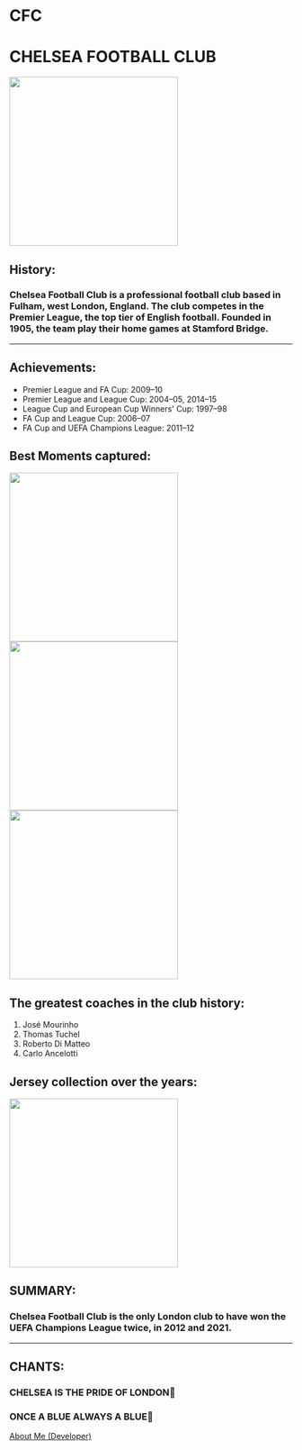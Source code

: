 # CFC
<!DOCTYPE html>
<html lang="English">
    <head>
        <meta charset="UTF-8">
        <body>
            <h1>CHELSEA FOOTBALL CLUB</h1>
            <img src="https://upload.wikimedia.org/wikipedia/en/thumb/c/cc/Chelsea_FC.svg/640px-Chelsea_FC.svg.png" height="300"/>
            <h2>History:</h2>
            <h3>Chelsea Football Club is a professional football club based in Fulham, west London, England. The club competes in the Premier League, the top tier of English football. Founded in 1905, the team play their home games at Stamford Bridge.</h3>
            <hr>
            <h2>Achievements:</h2>
            <ul>
                <li>Premier League and FA Cup: 2009–10</li>
                <li>Premier League and League Cup: 2004–05, 2014–15</li>
                <li>League Cup and European Cup Winners' Cup: 1997–98</li>
                <li>FA Cup and League Cup: 2006–07</li>
                <li>FA Cup and UEFA Champions League: 2011–12</li>
            </ul>
            <h2>Best Moments captured:</h2>
            <img src="https://pbs.twimg.com/media/E2p-3I0VIAckNDr?format=jpg&name=large" height="300"/>
            <img src="https://cdn.bleacherreport.net/images_root/slides/photos/001/022/228/champions2010_original.jpg?1308244490" height="300"/>
            <img src="https://e0.365dm.com/20/05/800x600/skysports-john-terry-chelsea_4993886.jpg?20200519115956" height="300"/>
            <h2>The greatest coaches in the club history:</h2>
            <ol>
                <li>José Mourinho</li>
                <li>Thomas Tuchel</li>
                <li>Roberto Di Matteo</li>
                <li>Carlo Ancelotti</li>
            </ol>
            <h2>Jersey collection over the years:</h2>
            <img src="https://i.redd.it/hlv8q5h4kfd71.jpg" height="300"/>
            <h2>SUMMARY:</h2>
            <h3>Chelsea Football Club is the only London club to have won the UEFA Champions League twice, in 2012 and 2021.</h3>
            <hr>
            <h2>CHANTS:</h2>
            <h3>CHELSEA IS THE PRIDE OF LONDON💙</h3>
            <h3>ONCE A BLUE ALWAYS A BLUE💙</h3>
            <a href="./Developer details.html">About Me (Developer)</a>
</html>
